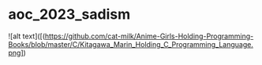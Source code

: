 # aoc_2023_sadism
![alt text]([(https://github.com/cat-milk/Anime-Girls-Holding-Programming-Books/blob/master/C/Kitagawa_Marin_Holding_C_Programming_Language.png])
